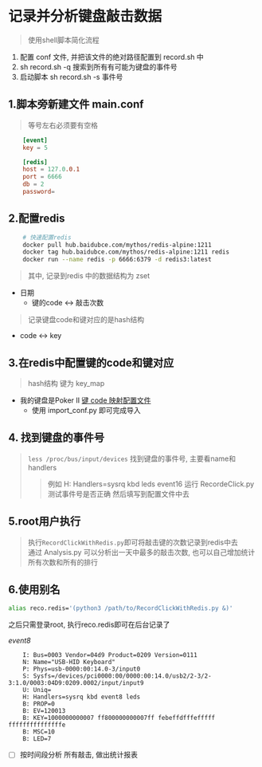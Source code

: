 # 记录并分析键盘敲击数据

> 使用shell脚本简化流程
1. 配置 conf 文件, 并把该文件的绝对路径配置到 record.sh 中
1. sh record.sh -q 搜索到所有有可能为键盘的事件号
1. 启动脚本 sh record.sh -s 事件号 

## 1.脚本旁新建文件 main.conf
> 等号左右必须要有空格

```conf
    [event]
    key = 5

    [redis]
    host = 127.0.0.1
    port = 6666
    db = 2
    password=
```

## 2.配置redis
```sh
    # 快速配置redis
    docker pull hub.baidubce.com/mythos/redis-alpine:1211
    docker tag hub.baidubce.com/mythos/redis-alpine:1211 redis
    docker run --name redis -p 6666:6379 -d redis3:latest
```
> 其中, 记录到redis 中的数据结构为 zset  
- 日期
    - 键的code <-> 敲击次数 
> 记录键盘code和键对应的是hash结构
- code <-> key

## 3.在redis中配置键的code和键对应
> hash结构 键为 key_map 

- 我的键盘是Poker II [键 code 映射配置文件](pokerII.ini)
    - 使用 import_conf.py 即可完成导入

## 4. 找到键盘的事件号
> `less /proc/bus/input/devices` 找到键盘的事件号, 主要看name和handlers
>> 例如 H: Handlers=sysrq kbd leds event16
>> 运行 RecordeClick.py 测试事件号是否正确 然后填写到配置文件中去

## 5.root用户执行
> 执行`RecordClickWithRedis.py`即可将敲击键的次数记录到redis中去  
> 通过 Analysis.py 可以分析出一天中最多的敲击次数, 也可以自己增加统计所有次数和所有的排行

## 6.使用别名
```sh
alias reco.redis='(python3 /path/to/RecordClickWithRedis.py &)'
```
之后只需登录root, 执行reco.redis即可在后台记录了

_event8_
```
    I: Bus=0003 Vendor=04d9 Product=0209 Version=0111
    N: Name="USB-HID Keyboard"
    P: Phys=usb-0000:00:14.0-3/input0
    S: Sysfs=/devices/pci0000:00/0000:00:14.0/usb2/2-3/2-3:1.0/0003:04D9:0209.0002/input/input9
    U: Uniq=
    H: Handlers=sysrq kbd event8 leds 
    B: PROP=0
    B: EV=120013
    B: KEY=1000000000007 ff800000000007ff febeffdfffefffff fffffffffffffffe
    B: MSC=10
    B: LED=7
```

- [ ] 按时间段分析 所有敲击, 做出统计报表

